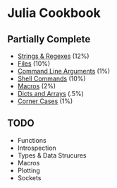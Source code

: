 # Julia Cookbook

## Partially Complete

* [Strings & Regexes](string.md) (12%)
* [Files](file.md) (10%)
* [Command Line Arguments](arg.md) (1%)
* [Shell Commands](shell-command.md) (10%)
* [Macros](macro.md) (2%)
* [Dicts and Arrays](container.md) (.5%)
* [Corner Cases](corner-cases.md) (1%)

## TODO

* Functions
* Introspection
* Types & Data Strucures
* Macros
* Plotting
* Sockets
